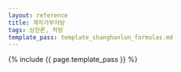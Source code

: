 ```yaml
---
layout: reference
title: 계지가부자탕
tags: 상한론, 처방
template_pass: template_shanghanlun_formulas.md
---
```



{% include {{ page.template_pass }} %}
